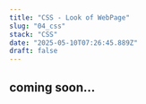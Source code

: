 ```yaml
---
title: "CSS - Look of WebPage"
slug: "04_css"
stack: "CSS"
date: "2025-05-10T07:26:45.889Z"
draft: false
---
```



## coming soon...